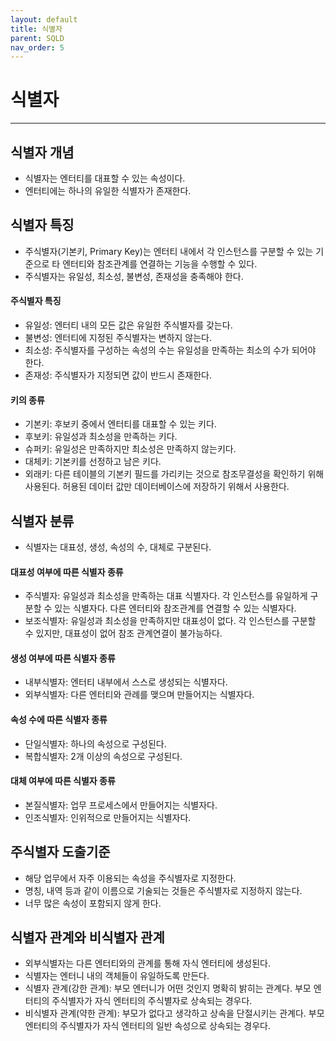 ```yaml
---
layout: default
title: 식별자
parent: SQLD
nav_order: 5
---
```


# 식별자

---

## 식별자 개념

- 식별자는 엔터티를 대표할 수 있는 속성이다.
- 엔터티에는 하나의 유일한 식별자가 존재한다.

## 식별자 특징

- 주식별자(기본키, Primary Key)는 엔터티 내에서 각 인스턴스를 구분할 수 있는 기준으로 타 엔터티와 참조관계를 연결하는 기능을 수행할 수 있다.
- 주식별자는 유일성, 최소성, 불변성, 존재성을 충족해야 한다.

#### 주식별자 특징

- 유일성: 엔터티 내의 모든 값은 유일한 주식별자를 갖는다.
- 불변성: 엔터티에 지정된 주식별자는 변하지 않는다.
- 최소성: 주식별자를 구성하는 속성의 수는 유일성을 만족하는 최소의 수가 되어야 한다.
- 존재성: 주식별자가 지정되면 값이 반드시 존재한다.

#### 키의 종류

- 기본키: 후보키 중에서 엔터티를 대표할 수 있는 키다.
- 후보키: 유일성과 최소성을 만족하는 키다.
- 슈퍼키: 유일성은 만족하지만 최소성은 만족하지 않는키다.
- 대체키: 기본키를 선정하고 남은 키다.
- 외래키: 다른 테이블의 기본키 필드를 가리키는 것으로 참조무결성을 확인하기 위해 사용된다. 허용된 데이터 값만 데이터베이스에 저장하기 위해서 사용한다.

## 식별자 분류

- 식별자는 대표성, 생성, 속성의 수, 대체로 구분된다.

#### 대표성 여부에 따른 식별자 종류

- 주식별자: 유일성과 최소성을 만족하는 대표 식별자다. 각 인스턴스를 유일하게 구분할 수 있는 식별자다. 다른 엔터티와 참조관계를 연결할 수 있는 식별자다.
- 보조식별자: 유일성과 최소성을 만족하지만 대표성이 없다. 각 인스턴스를 구분할 수 있지만, 대표성이 없어 참조 관계연결이 불가능하다.

#### 생성 여부에 따른 식별자 종류

- 내부식별자: 엔터티 내부에서 스스로 생성되는 식별자다.
- 외부식별자: 다른 엔터티와 관례를 맺으며 만들어지는 식별자다.

#### 속성 수에 따른 식별자 종류

- 단일식별자: 하나의 속성으로 구성된다.
- 복합식별자: 2개 이상의 속성으로 구성된다.

#### 대체 여부에 따른 식별자 종류

- 본질식별자: 업무 프로세스에서 만들어지는 식별자다.
- 인조식별자: 인위적으로 만들어지는 식별자다.

## 주식별자 도출기준

- 해당 업무에서 자주 이용되는 속성을 주식별자로 지정한다.
- 명칭, 내역 등과 같이 이름으로 기술되는 것들은 주식별자로 지정하지 않는다.
- 너무 많은 속성이 포함되지 않게 한다.

## 식별자 관계와 비식별자 관계

- 외부식별자는 다른 엔터티와의 관계를 통해 자식 엔터티에 생성된다.
- 식별자는 엔터니 내의 객체들이 유일하도록 만든다.
- 식별자 관계(강한 관계): 부모 엔터니가 어떤 것인지 명확히 밝히는 관계다. 부모 엔터티의 주식별자가 자식 엔터티의 주식별자로 상속되는 경우다.
- 비식별자 관계(약한 관계): 부모가 없다고 생각하고 상속을 단절시키는 관계다. 부모 엔터티의 주식별자가 자식 엔터티의 일반 속성으로 상속되는 경우다.
